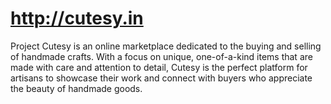 # http://cutesy.in
Project Cutesy is an online marketplace dedicated to the buying and selling of handmade crafts. With a focus on unique, one-of-a-kind items that are made with care and attention to detail, Cutesy is the perfect platform for artisans to showcase their work and connect with buyers who appreciate the beauty of handmade goods.
